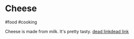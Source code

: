 # Cheese

#food #cooking

Cheese is made from milk. It's pretty tasty.
[dead link](this/doesnt/exist.md)[dead link](this/doesnt/exist.md)